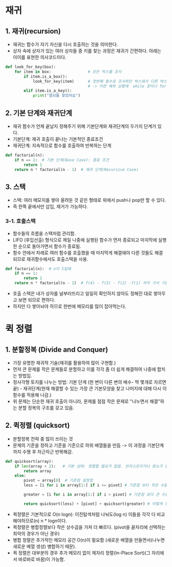 # 재귀
## 1. 재귀(recursion)
- 재귀는 함수가 자기 자신을 다시 호출하는 것을 의미한다.
- 상자 속에 상자가 있는 여러 상자들 중 키를 찾는 과정은 재귀가 간편하다. 아래는 이이를 표현한 의사코드이다.
```python
def look_for_key(box):
    for item in box:                # 모든 박스를 조사
        if item.is_a_box():
            look_for_key(item)      # 첫번째 함수로 조사하던 박스에서 다른 박스가 나오면 그 박스에 대해 이 함수를 사용  
                                    # -> 이런 예외 상황에  while 문이나 for문을 여러번 쓰면서 가면 복잡함. 
        elif item.is_a_key():
            print("열쇠를 찾았어요")
```
## 2. 기본 단계와 재귀단계
- 재귀 함수가 언제 끝날지 정해주기 위해 기본단계와 재귀단계의 두가지 단계가 있다.
- 기본단계: 재귀 호출이 끝나는 기본적인 종료조건
- 재귀단계: 지속적으로 함수를 호출하여 반복하는 단계
```python
def factorial(n):
    if n == 1:  # 기본 단계(Base Case): 종료 조건
        return 1
    return n * factorial(n - 1)  # 재귀 단계(Recursive Case)
```

## 3. 스택
- 스택: 여러 메모지를 쌓아 올려둔 것 같은 형태로 위에서 push나 pop만 할 수 있다.
- 즉 한쪽 끝에서만 삽입, 제거가 가능하다.

### 3-1. 호출스택
- 함수들의 흐름을 스택처럼 관리함.
- LIFO (후입선출) 형식으로 제일 나중에 실행된 함수가 먼저 종료되고 마지막에 실행한 순으로 돌아가면서 함수가 종료됨.
- 함수 안에서 차례로 여러 함수를 호출했을 때 마지막게 해결돼야 다른 것들도 해결되므로 재귀함수에서도 호출스택을 사용.
```python
def factorial(n):  # n이 5일때
    if n == 1:  
        return 1
    return n * factorial(n - 1)  # f(4) - f(3) - f(2) -f(1) 까지 가서 기본조건에 의해 f(1)이 종료되면 역순으로로 다른 값들도 하나씩 결정되기 시작함.
```
- 호출 스택은 내가 상자를 널부러뜨리고 일일히 확인하지 않아도 정해진 대로 쌓아두고 보면 되므로 편하다.
- 하지만 다 쌓아놔야 하므로 한번에 메모리를 많이 잡아먹는다.

# 퀵 정렬
## 1. 분할정복 (Divide and Conquer)
- 가장 유명한 재귀적 기술(재귀를 활용하여 많이 구현함.)
- 먼저 큰 문제를 작은 문제들로 분할하고 이를 각각 좀 더 쉽게 해결하여 나중에 합치는 방법임.
- 정사각형 토지를 나누는 방법: 기본 단계 (한 변이 다른 변의 배수- 딱 몇개로 자르면 끝) - 재귀단계(현재 해결할 수 있는 가장 큰 기본모양을 찾고 나머지에 대해 다시 이 함수를 적용해 나감.)
- 위 문제는 단순한 재귀 호출이 아니라, 문제를 점점 작은 문제로 "나누면서 해결"하는 분할 정복의 구조를 갖고 있음.

## 2. 퀵정렬 (quicksort)
- 분할정복 전략 중 많이 쓰이는 것
- 문제의 기준을 정하고 기준을 기준으로 하위 배열들을 만듬 -> 이 과정을 기본단계까지 수행 후 차근차근 반복해감.
```python
def quicksort(array):
    if len(array < 2):   # 기본 상태: 정렬할 필요가 없음. 빈리스트이거나 원소가 한개인 경우.
        return array
    else:
        pivot = array[0]  # 기준점 설정정
        less = [i for i in array[1:] if i <= pivot] # 기준점 보다 작은 수들을 모음

        greater = [i for i in array[1:] if i > pivot] # 기준점 보다 큰 수들을 모음

        return quicksort(less) + [pivot] + quicksort(greater) # 이렇게 모은 수들에 이 함수를 다시 적용
```
- 퀵정렬은 기본적으로 O(n logn): 이진탐색처럼 나눠도(log n) 이들을 각각 다 비교해야하므로(n) n * logn이다.
- 퀵정렬은 병합정렬보다 작은 상수곱을 가져 더 빠르다. (pivot을 끝자리에 선택하는 최악의 경우가 아닌 경우)
- 병합 정렬은 추가적인 메모리 공간 O(n)이 필요함 (새로운 배열을 만들면서(나누면 새로운 배열 생성) 병합하기 때문).
- 퀵 정렬은 대부분의 경우 추가 메모리 없이 제자리 정렬(In-Place Sort)(그 자리에서 바로바로 바꿈)이 가능함.